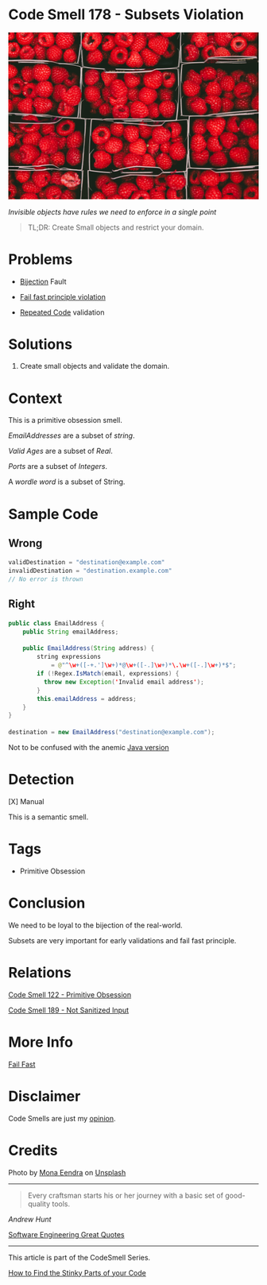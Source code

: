 # Code Smell 178 - Subsets Violation
            
![Code Smell 178 - Subsets Violation](Code%20Smell%20178%20-%20Subsets%20Violation.jpg)

*Invisible objects have rules we need to enforce in a single point*

> TL;DR: Create Small objects and restrict your domain.

# Problems

- [Bijection](https://github.com/mcsee/Software-Design-Articles/tree/main/Articles/Theory/The%20One%20and%20Only%20Software%20Design%20Principle/readme.md) Fault 

- [Fail fast principle violation](https://github.com/mcsee/Software-Design-Articles/tree/main/Articles/Theory/Fail%20Fast/readme.md)

- [Repeated Code](https://github.com/mcsee/Software-Design-Articles/tree/main/Articles/Code%20Smells/Code%20Smell%2046%20-%20Repeated%20Code/readme.md) validation

# Solutions

1. Create small objects and validate the domain.

# Context

This is a primitive obsession smell.

*EmailAddresses* are a subset of *string*.

*Valid Ages* are a subset of *Real*.

*Ports* are a subset of *Integers*.

A *wordle word* is a subset of String.

# Sample Code

## Wrong

[Gist Url]: # (https://gist.github.com/mcsee/6fedc83479a0894ca2467247ecd5e85c)
```java
validDestination = "destination@example.com"  
invalidDestination = "destination.example.com"
// No error is thrown
```

## Right

[Gist Url]: # (https://gist.github.com/mcsee/51ea6966c13b5aa25c34437218eef5b8)
```java
public class EmailAddress {
    public String emailAddress;

    public EmailAddress(String address) {
        string expressions
            = @"^\w+([-+.']\w+)*@\w+([-.]\w+)*\.\w+([-.]\w+)*$";
        if (!Regex.IsMatch(email, expressions) {
          throw new Exception('Invalid email address');
        }
        this.emailAddress = address;
    }
}

destination = new EmailAddress("destination@example.com");
```

Not to be confused with the anemic [Java version](http://officedev.github.io/ews-java-api/docs/releases/api-2.0/apidocs/microsoft/exchange/webservices/data/property/complex/EmailAddress.html)

# Detection

[X] Manual

This is a semantic smell.

# Tags

- Primitive Obsession

# Conclusion

We need to be loyal to the bijection of the real-world. 

Subsets are very important for early validations and fail fast principle.

# Relations

[Code Smell 122 - Primitive Obsession](https://github.com/mcsee/Software-Design-Articles/tree/main/Articles/Code%20Smells/Code%20Smell%20122%20-%20Primitive%20Obsession/readme.md)

[Code Smell 189 - Not Sanitized Input](https://github.com/mcsee/Software-Design-Articles/tree/main/Articles/Code%20Smells/Code%20Smell%20189%20-%20Not%20Sanitized%20Input/readme.md)

# More Info

[Fail Fast](https://github.com/mcsee/Software-Design-Articles/tree/main/Articles/Theory/Fail%20Fast/readme.md)

# Disclaimer

Code Smells are just my [opinion](https://github.com/mcsee/Software-Design-Articles/tree/main/Articles/Blogging/I%20Wrote%20More%20than%2090%20Articles%20on%202021%20Here%20is%20What%20I%20Learned/readme.md).

# Credits

Photo by [Mona Eendra](https://unsplash.com/@monaeendra) on [Unsplash](https://unsplash.com/s/photos/boxed)  

* * *

> Every craftsman starts his or her journey with a basic set of good-quality tools.

_Andrew Hunt_

[Software Engineering Great Quotes](https://github.com/mcsee/Software-Design-Articles/tree/main/Articles/Quotes/Software%20Engineering%20Great%20Quotes/readme.md)

* * *

This article is part of the CodeSmell Series.

[How to Find the Stinky Parts of your Code](https://github.com/mcsee/Software-Design-Articles/tree/main/Articles/Code%20Smells/How%20to%20Find%20the%20Stinky%20parts%20of%20your%20Code/readme.md)